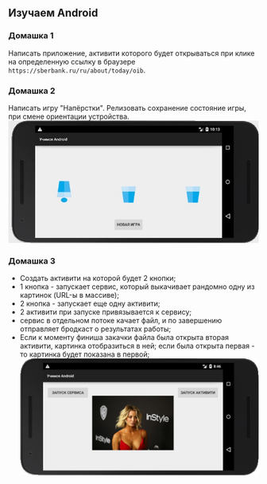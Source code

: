 ## Изучаем Android

### Домашка 1
Написать приложение, активити которого будет открываться при клике на определенную ссылку в браузере ```https://sberbank.ru/ru/about/today/oib```.

### Домашка 2
Написать игру "Напёрстки". Релизовать сохранение состояние игры, при смене ориентации устройства.
![homework2](https://raw.githubusercontent.com/Kerb/learn-android/master/misc/homework2.jpg)

### Домашка 3
- Создать активити на которой будет 2 кнопки;
- 1 кнопка - запускает сервис, который выкачивает рандомно одну из картинок (URL-ы в массиве);
- 2 кнопка - запускает еще одну активити;
- 2 активити при запуске привязывается к сервису;
- сервис в отдельном потоке качает файл, и по завершению отправляет бродкаст о результатах работы;
- Если к моменту финиша закачки файла была открыта вторая активити, картинка отобразиться в ней; если была открыта первая - то картинка будет показана в первой;
![homework3](https://raw.githubusercontent.com/Kerb/learn-android/master/misc/homework3.jpg)
